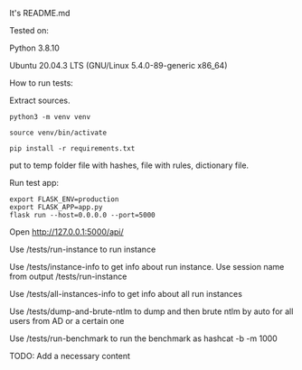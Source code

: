 It's README.md

Tested on:

Python 3.8.10

Ubuntu 20.04.3 LTS (GNU/Linux 5.4.0-89-generic x86_64)



How to run tests:

Extract sources.

```
python3 -m venv venv
```

```
source venv/bin/activate
```

```
pip install -r requirements.txt
```



put to temp folder file with hashes, file with rules, dictionary file. 



Run test app:

```
export FLASK_ENV=production
export FLASK_APP=app.py
flask run --host=0.0.0.0 --port=5000
```



Open http://127.0.0.1:5000/api/



Use /tests/run-instance to run instance

Use /tests/instance-info to get info about run instance. Use session name from output /tests/run-instance

Use /tests/all-instances-info to get info about all run instances

Use /tests/dump-and-brute-ntlm to dump and then brute ntlm by auto for all users from AD or a certain one

Use /tests/run-benchmark to run the benchmark as hashcat -b -m 1000



TODO: Add a necessary content

